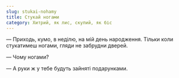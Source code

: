 ```yaml
---
slug: stukai-nohamy
title: Стукай ногами
category: Хитрий, як лис, скупий, як біс
---
```

— Приходь, кумо, в неділю, на мій день народження. Тільки коли стукатимеш ногами, гляди не забрудни дверей.

— Чому ногами?

— А руки ж у тебе будуть зайняті подарунками.
